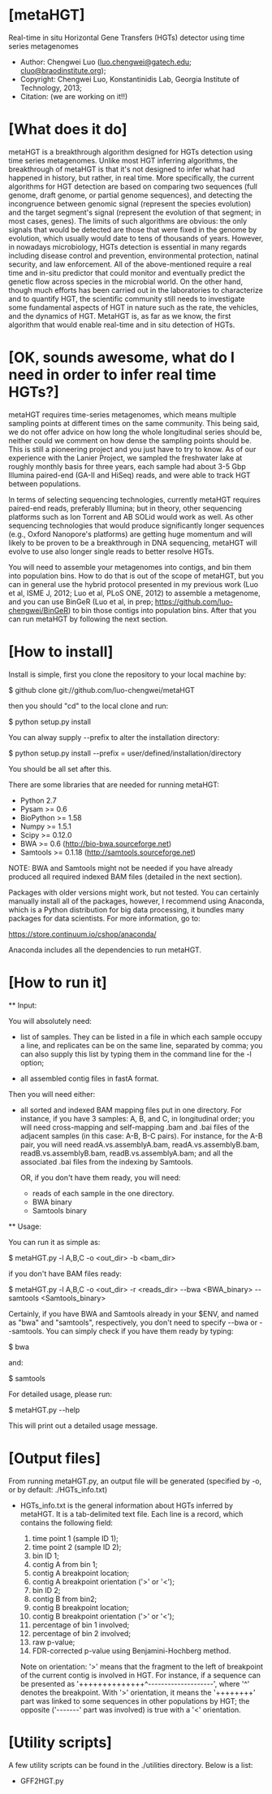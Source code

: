 [metaHGT]
================================================

Real-time in situ Horizontal Gene Transfers (HGTs) detector using time series metagenomes

- Author: Chengwei Luo (luo.chengwei@gatech.edu; cluo@braodinstitute.org);
- Copyright: Chengwei Luo, Konstantinidis Lab, Georgia Institute of Technology, 2013;
- Citation: (we are working on it!!)

[What does it do]
================================================

metaHGT is a breakthrough algorithm designed for HGTs detection using time series metagenomes. Unlike most HGT inferring algorithms, the breakthrough of metaHGT is that it's not designed to infer what had happened in history, but rather, in real time. More specifically, the current algorithms for HGT detection are based on comparing two sequences (full genome, draft genome, or partial genome sequences), and detecting the incongruence between genomic signal (represent the species evolution) and the target segment's signal (represent the evolution of that segment; in most cases, genes). The limits of such algorithms are obvious: the only signals that would be detected are those that were fixed in the genome by evolution, which usually would date to tens of thousands of years. However, in nowadays microbiology, HGTs detection is essential in many regards including disease control and prevention, environmental protection, natinal security, and law enforcement. All of the above-mentioned require a real time and in-situ predictor that could monitor and eventually predict the genetic flow across species in the microbial world. On the other hand, though much efforts has been carried out in the laboratories to characterize and to quantify HGT, the scientific community still needs to investigate some fundamental aspects of HGT in nature such as the rate, the vehicles, and the dynamics of HGT. MetaHGT is, as far as we know, the first algorithm that would enable real-time and in situ detection of HGTs.

[OK, sounds awesome, what do I need in order to infer real time HGTs?]
================================================

metaHGT requires time-series metagenomes, which means multiple sampling points at different times on the same community. This being said, we do not offer advice on how long the whole longitudinal series should be, neither could we comment on how dense the sampling points should be. This is still a pioneering project and you just have to try to know. As of our experience with the Lanier Project, we sampled the freshwater lake at roughly monthly basis for three years, each sample had about 3-5 Gbp Illumina paired-end (GA-II and HiSeq) reads, and were able to track HGT between populations. 

In terms of selecting sequencing technologies, currently metaHGT requires paired-end reads, preferably Illumina; but in theory, other sequencing platforms such as Ion Torrent and AB SOLid would work as well. As other sequencing technologies that would produce significantly longer sequences (e.g., Oxford Nanopore's platforms) are getting huge momentum and will likely to be proven to be a breakthrough in DNA sequencing, metaHGT will evolve to use also longer single reads to better resolve HGTs.

You will need to assemble your metagenomes into contigs, and bin them into population bins. How to do that is out of the scope of metaHGT, but you can in general use the hybrid protocol presented in my previous work (Luo et al, ISME J, 2012; Luo et al, PLoS ONE, 2012) to assemble a metagenome, and you can use BinGeR (Luo et al, in prep; https://github.com/luo-chengwei/BinGeR) to bin those contigs into population bins. After that you can run metaHGT by following the next section.

[How to install]
================================================

Install is simple, first you clone the repository to your local machine by:

$ github clone git://github.com/luo-chengwei/metaHGT

then you should "cd" to the local clone and run:

$ python setup.py install

You can alway supply --prefix to alter the installation directory:

$ python setup.py install --prefix = user/defined/installation/directory

You should be all set after this.

There are some libraries that are needed for running metaHGT:

- Python 2.7
- Pysam >= 0.6 
- BioPython >= 1.58
- Numpy >= 1.5.1 
- Scipy >= 0.12.0
- BWA >= 0.6 (http://bio-bwa.sourceforge.net)
- Samtools >= 0.1.18 (http://samtools.sourceforge.net)

NOTE: BWA and Samtools might not be needed if you have already produced all required indexed BAM files (detailed in the next section).

Packages with older versions might work, but not tested. You can certainly manually install all of the packages, however, I recommend using Anaconda, which is a Python distribution for big data processing, it bundles many packages for data scientists. For more information, go to:

https://store.continuum.io/cshop/anaconda/

Anaconda includes all the dependencies to run metaHGT.

[How to run it]
================================================

** Input:

   You will absolutely need:

   - list of samples. They can be listed in a file in which each sample occupy a line, and replicates can be on the same line, separated by comma; you can also supply this list by typing them in the command line for the -l option;

   - all assembled contig files in fastA format.
  
  Then you will need either:
   
- all sorted and indexed BAM mapping files put in one directory. For instance, if you have 3 samples: A, B, and C, in longitudinal order; you will need cross-mapping and self-mapping .bam and .bai files of the adjacent samples (in this case: A-B, B-C pairs). For instance, for the A-B pair, you will need readA.vs.assemblyA.bam, readA.vs.assemblyB.bam, readB.vs.assemblyB.bam, readB.vs.assemblyA.bam; and all the associated .bai files from the indexing by Samtools.
  
  OR, if you don't have them ready, you will need:
   - reads of each sample in the one directory. 
   - BWA binary
   - Samtools binary

** Usage:

  You can run it as simple as:
  
  $ metaHGT.py -l A,B,C -o <out_dir> -b <bam_dir>

  if you don't have BAM files ready:
  
  $ metaHGT.py -l A,B,C -o <out_dir> -r <reads_dir> --bwa <BWA_binary> --samtools <Samtools_binary>

  Certainly, if you have BWA and Samtools already in your $ENV, and named as "bwa" and "samtools", respectively, you don't need to specify --bwa or --samtools. You can simply check if you have them ready by typing:

$ bwa

and:

$ samtools

For detailed usage, please run:

$ metaHGT.py --help

This will print out a detailed usage message.

[Output files]
================================================

From running metaHGT.py, an output file will be generated (specified by -o, or by default: ./HGTs_info.txt)

- HGTs_info.txt is the general information about HGTs inferred by metaHGT. It is a tab-delimited text file. Each line is a record, which contains the following field:
  
  1. time point 1 (sample ID 1);
  2. time point 2 (sample ID 2);
  3. bin ID 1;
  4. contig A from bin 1;
  5. contig A breakpoint location;
  6. contig A breakpoint orientation ('>' or '<');
  7. bin ID 2;
  8. contig B from bin2;
  9. contig B breakpoint location;
  10. contig B breakpoint orientation ('>' or '<');
  11. percentage of bin 1 involved;
  12. percentage of bin 2 involved;
  13. raw p-value;
  14. FDR-corrected p-value using Benjamini-Hochberg method.

  Note on orientation: '>' means that the fragment to the left of breakpoint of the current contig is involved in HGT. For instance, if a sequence can be presented as '++++++++++++++^--------------------', where '^' denotes the breakpoint. With '>' orientation, it means the '++++++++' part was linked to some sequences in other populations by HGT; the opposite ('-------' part was involved) is true with a '<' orientation.

[Utility scripts]
================================================
A few utility scripts can be found in the ./utilities directory. Below is a list:
- GFF2HGT.py


